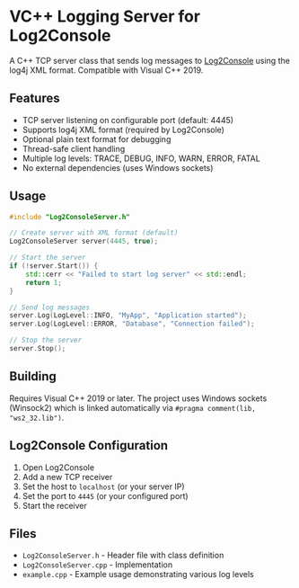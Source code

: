 # VC++ Logging Server for Log2Console

A C++ TCP server class that sends log messages to [Log2Console](https://github.com/Statyk7/log2console) using the log4j XML format. Compatible with Visual C++ 2019.

## Features

- TCP server listening on configurable port (default: 4445)
- Supports log4j XML format (required by Log2Console)
- Optional plain text format for debugging
- Thread-safe client handling
- Multiple log levels: TRACE, DEBUG, INFO, WARN, ERROR, FATAL
- No external dependencies (uses Windows sockets)

## Usage

```cpp
#include "Log2ConsoleServer.h"

// Create server with XML format (default)
Log2ConsoleServer server(4445, true);

// Start the server
if (!server.Start()) {
    std::cerr << "Failed to start log server" << std::endl;
    return 1;
}

// Send log messages
server.Log(LogLevel::INFO, "MyApp", "Application started");
server.Log(LogLevel::ERROR, "Database", "Connection failed");

// Stop the server
server.Stop();
```

## Building

Requires Visual C++ 2019 or later. The project uses Windows sockets (Winsock2) which is linked automatically via `#pragma comment(lib, "ws2_32.lib")`.

## Log2Console Configuration

1. Open Log2Console
2. Add a new TCP receiver
3. Set the host to `localhost` (or your server IP)
4. Set the port to `4445` (or your configured port)
5. Start the receiver

## Files

- `Log2ConsoleServer.h` - Header file with class definition
- `Log2ConsoleServer.cpp` - Implementation
- `example.cpp` - Example usage demonstrating various log levels